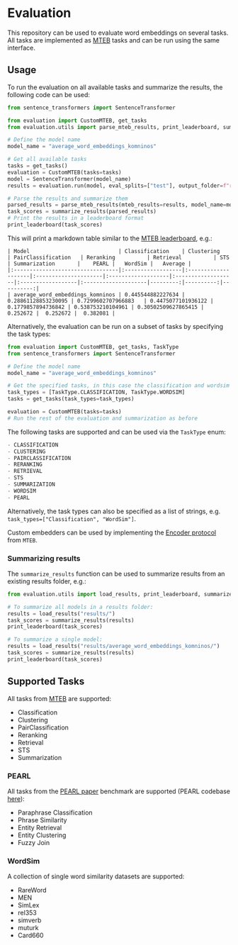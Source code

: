 # Evaluation

This repository can be used to evaluate word embeddings on several tasks. All tasks are implemented as [MTEB](https://github.com/embeddings-benchmark/mteb) tasks and can be run using the same interface.

## Usage

To run the evaluation on all available tasks and summarize the results, the following code can be used:

```python
from sentence_transformers import SentenceTransformer

from evaluation import CustomMTEB, get_tasks
from evaluation.utils import parse_mteb_results, print_leaderboard, summarize_results

# Define the model name
model_name = "average_word_embeddings_komninos"

# Get all available tasks
tasks = get_tasks()
evaluation = CustomMTEB(tasks=tasks)
model = SentenceTransformer(model_name)
results = evaluation.run(model, eval_splits=["test"], output_folder=f"results/{model_name}")

# Parse the results and summarize them
parsed_results = parse_mteb_results(mteb_results=results, model_name=model_name)
task_scores = summarize_results(parsed_results)
# Print the results in a leaderboard format
print_leaderboard(task_scores)
```

This will print a markdown table similar to the [MTEB leaderboard](https://huggingface.co/spaces/mteb/leaderboard), e.g.:

```
| Model                            | Classification    | Clustering          | PairClassification   | Reranking          | Retrieval          | STS               | Summarization       |    PEARL |   WordSim |   Average |
|:---------------------------------|:------------------|:--------------------|:---------------------|:-------------------|:-------------------|:------------------|:--------------------|---------:|----------:|----------:|
| average_word_embeddings_komninos | 0.445544882227634 | 0.28861128853230095 | 0.7299602707966883   | 0.4475077101936122 | 0.1779857894736842 | 0.538753210104961 | 0.30502509627865415 | 0.252672 |  0.252672 |  0.382081 |
```

Alternatively, the evaluation can be run on a subset of tasks by specifying the task types:

```python
from evaluation import CustomMTEB, get_tasks, TaskType
from sentence_transformers import SentenceTransformer

# Define the model name
model_name = "average_word_embeddings_komninos"

# Get the specified tasks, in this case the classification and wordsim tasks
task_types = [TaskType.CLASSIFICATION, TaskType.WORDSIM]
tasks = get_tasks(task_types=task_types)

evaluation = CustomMTEB(tasks=tasks)
# Run the rest of the evaluation and summarization as before
```



The following tasks are supported and can be used via the `TaskType` enum:
```python
- CLASSIFICATION
- CLUSTERING
- PAIRCLASSIFICATION
- RERANKING
- RETRIEVAL
- STS
- SUMMARIZATION
- WORDSIM
- PEARL
```
Alternatively, the task types can also be specified as a list of strings, e.g. `task_types=["Classification", "WordSim"]`.

Custom embedders can be used by implementing the [Encoder protocol](https://github.com/embeddings-benchmark/mteb/blob/main/mteb/encoder_interface.py#L12) from `MTEB`.

### Summarizing results

The `summarize_results` function can be used to summarize results from an existing results folder, e.g.:

```python
from evaluation.utils import load_results, print_leaderboard, summarize_results

# To summarize all models in a results folder:
results = load_results("results/")
task_scores = summarize_results(results)
print_leaderboard(task_scores)

# To summarize a single model:
results = load_results("results/average_word_embeddings_komninos/")
task_scores = summarize_results(results)
print_leaderboard(task_scores)
```


## Supported Tasks
All tasks from [MTEB](https://github.com/embeddings-benchmark/mteb) are supported:
- Classification
- Clustering
- PairClassification
- Reranking
- Retrieval
- STS
- Summarization

### PEARL
All tasks from the [PEARL paper](https://arxiv.org/pdf/2401.10407) benchmark are supported (PEARL codebase [here](https://github.com/tigerchen52/PEARL)):
- Paraphrase Classification
- Phrase Similarity
- Entity Retrieval
- Entity Clustering
- Fuzzy Join

### WordSim
A collection of single word similarity datasets are supported:
- RareWord
- MEN
- SimLex
- rel353
- simverb
- muturk
- Card660

